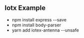 ## Iotx Example
* npm install express --save
* npm install body-parser
* yarn add iotex-antenna --unsafe
